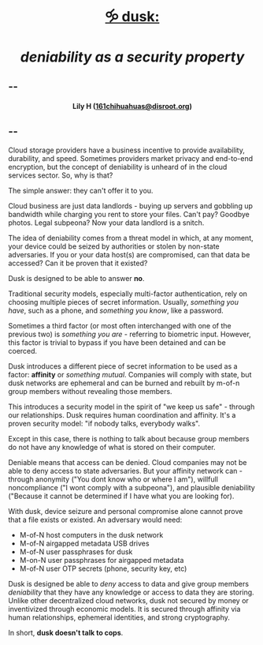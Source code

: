 # <center><a href="https://rundusk">🝰 dusk:</a></center> 
# <center><em>deniability as a security property</em></center>
## --
#### <center>Lily H (161chihuahuas@disroot.org)</center>
## --

Cloud storage providers have a business incentive to provide availability, durability, and speed. Sometimes providers market privacy and end-to-end encryption, but the concept of deniability is unheard of in the cloud services sector. So, why is that?

The simple answer: they can't offer it to you.

Cloud business are just data landlords - buying up servers and gobbling up bandwidth while charging you rent to store your files. Can't pay? Goodbye photos. Legal subpeona? Now your data landlord is a snitch.

The idea of deniability comes from a threat model in which, at any moment, your device could be seized by authorities or stolen by non-state adversaries. If you or your data host(s) are compromised, can that data be accessed? Can it be proven that it existed?

Dusk is designed to be able to answer **no**.

Traditional security models, especially multi-factor authentication, rely on choosing multiple pieces of secret information. Usually, *something you have*, such as a phone, and *something you know*, like a password. 

Sometimes a third factor (or most often interchanged with one of the previous two) is *something you are* - referring to biometric input. However, this factor is trivial to bypass if you have been detained and can be coerced.

Dusk introduces a different piece of secret information to be used as a factor: **affinity** or *something mutual*. Companies will comply with state, but dusk networks are ephemeral and can be burned and rebuilt by m-of-n group members without revealing those members.

This introduces a security model in the spirit of "we keep us safe" - through our relationships. Dusk requires human coordination and affinity. It's a proven security model: "if nobody talks, everybody walks".

Except in this case, there is nothing to talk about because group members do not have any knowledge of what is stored on their computer. 

Deniable means that access can be denied. Cloud companies may not be able to deny access to state adversaries. But your affinity network can - through anonymity ("You dont know who or where I am"), willfull noncompliance ("I wont comply with a subpeona"), and plausible deniability ("Because it cannot be determined if I have what you are looking for).

With dusk, device seizure and personal compromise alone cannot prove that a file exists or existed. An adversary would need:

* M-of-N host computers in the dusk network
* M-of-N airgapped metadata USB drives
* M-of-N user passphrases for dusk
* M-on-N user passphrases for airgapped metadata 
* M-of-N user OTP secrets (phone, security key, etc)

Dusk is designed be able to *deny* access to data and give group members *deniability* that they have any knowledge or access to data they are storing. Unlike other decentralized cloud networks, dusk not secured by money or inventivized through economic models. It is secured through affinity via human relationships, ephemeral identities, and strong cryptography.

In short, **dusk doesn't talk to cops**.